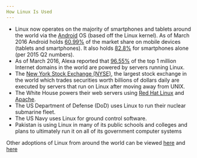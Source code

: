 ```yaml
---
How Linux Is Used
---
```

*   Linux now operates on the majority of smartphones and tablets around the world via the <a href='https://en.wikipedia.org/wiki/Android_operating_system' target='_blank' rel='nofollow'>Android</a> OS (based off the Linux kernel). As of March 2016 Android holds <a href='https://www.netmarketshare.com/operating-system-market-share.aspx?qprid=8&qpcustomd=1' target='_blank' rel='nofollow'>60.99%</a> of the market share on mobile devices (tablets and smartphones). It also holds <a href='http://www.idc.com/prodserv/smartphone-os-market-share.jsp' target='_blank' rel='nofollow'>82.8%</a> for smartphones alone (per 2015 Q2 numbers).
*   As of March 2016, Alexa reported that <a href='http://www.w3cook.com/os/summary/' target='_blank' rel='nofollow'>96.55%</a> of the top 1 million Internet domains in the world are powered by servers running Linux.
*   The <a href='https://en.wikipedia.org/wiki/New_York_Stock_Exchange' target='_blank' rel='nofollow'>New York Stock Exchange (NYSE)</a>, the largest stock exchange in the world which trades securities worth billions of dollars daily are executed by servers that run on Linux after moving away from UNIX.
*   The White House powers their web servers using <a href='https://en.wikipedia.org/wiki/Red_Hat' target='_blank' rel='nofollow'>Red Hat Linux</a> and <a href='https://en.wikipedia.org/wiki/Apache_HTTP_Server' target='_blank' rel='nofollow'>Apache</a>.
*   The US Department of Defense (DoD) uses Linux to run their nuclear submarine fleet.
*   The US Navy uses Linux for ground control software.
*  Pakistan is using Linux in many of its public schools and colleges and plans to ultimately run it on all of its government computer systems

Other adoptions of Linux from around the world can be viewed <a href='https://en.wikipedia.org/wiki/List_of_Linux_adopters' target='_blank' rel='nofollow'>here</a> and <a href='http://www.comparebusinessproducts.com/fyi/50-places-linux-running-you-might-not-expect' target='_blank' rel='nofollow'>here</a>
